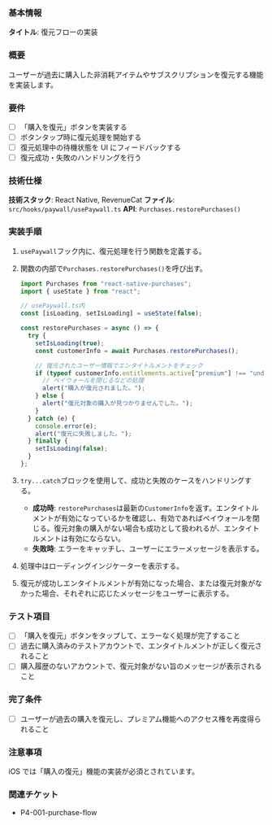 ### 基本情報

**タイトル**: 復元フローの実装

### 概要

ユーザーが過去に購入した非消耗アイテムやサブスクリプションを復元する機能を実装します。

### 要件

- [ ] 「購入を復元」ボタンを実装する
- [ ] ボタンタップ時に復元処理を開始する
- [ ] 復元処理中の待機状態を UI にフィードバックする
- [ ] 復元成功・失敗のハンドリングを行う

### 技術仕様

**技術スタック**: React Native, RevenueCat
**ファイル**: `src/hooks/paywall/usePaywall.ts`
**API**: `Purchases.restorePurchases()`

### 実装手順

1. `usePaywall`フック内に、復元処理を行う関数を定義する。
2. 関数の内部で`Purchases.restorePurchases()`を呼び出す。

   ```typescript
   import Purchases from "react-native-purchases";
   import { useState } from "react";

   // usePaywall.ts内
   const [isLoading, setIsLoading] = useState(false);

   const restorePurchases = async () => {
     try {
       setIsLoading(true);
       const customerInfo = await Purchases.restorePurchases();

       // 復元されたユーザー情報でエンタイトルメントをチェック
       if (typeof customerInfo.entitlements.active["premium"] !== "undefined") {
         // ペイウォールを閉じるなどの処理
         alert("購入が復元されました。");
       } else {
         alert("復元対象の購入が見つかりませんでした。");
       }
     } catch (e) {
       console.error(e);
       alert("復元に失敗しました。");
     } finally {
       setIsLoading(false);
     }
   };
   ```

3. `try...catch`ブロックを使用して、成功と失敗のケースをハンドリングする。
   - **成功時**: `restorePurchases`は最新の`CustomerInfo`を返す。エンタイトルメントが有効になっているかを確認し、有効であればペイウォールを閉じる。復元対象の購入がない場合も成功として扱われるが、エンタイトルメントは有効にならない。
   - **失敗時**: エラーをキャッチし、ユーザーにエラーメッセージを表示する。
4. 処理中はローディングインジケーターを表示する。
5. 復元が成功しエンタイトルメントが有効になった場合、または復元対象がなかった場合、それぞれに応じたメッセージをユーザーに表示する。

### テスト項目

- [ ] 「購入を復元」ボタンをタップして、エラーなく処理が完了すること
- [ ] 過去に購入済みのテストアカウントで、エンタイトルメントが正しく復元されること
- [ ] 購入履歴のないアカウントで、復元対象がない旨のメッセージが表示されること

### 完了条件

- [ ] ユーザーが過去の購入を復元し、プレミアム機能へのアクセス権を再度得られること

### 注意事項

iOS では「購入の復元」機能の実装が必須とされています。

### 関連チケット

- P4-001-purchase-flow
